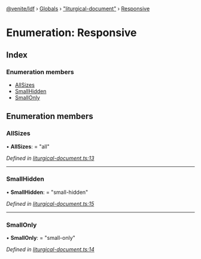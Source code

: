 [@venite/ldf](../README.md) › [Globals](../globals.md) › ["liturgical-document"](../modules/_liturgical_document_.md) › [Responsive](_liturgical_document_.responsive.md)

# Enumeration: Responsive

## Index

### Enumeration members

* [AllSizes](_liturgical_document_.responsive.md#allsizes)
* [SmallHidden](_liturgical_document_.responsive.md#smallhidden)
* [SmallOnly](_liturgical_document_.responsive.md#smallonly)

## Enumeration members

###  AllSizes

• **AllSizes**: = "all"

*Defined in [liturgical-document.ts:13](https://github.com/gbj/venite/blob/20ff960c/ldf/src/liturgical-document.ts#L13)*

___

###  SmallHidden

• **SmallHidden**: = "small-hidden"

*Defined in [liturgical-document.ts:15](https://github.com/gbj/venite/blob/20ff960c/ldf/src/liturgical-document.ts#L15)*

___

###  SmallOnly

• **SmallOnly**: = "small-only"

*Defined in [liturgical-document.ts:14](https://github.com/gbj/venite/blob/20ff960c/ldf/src/liturgical-document.ts#L14)*
